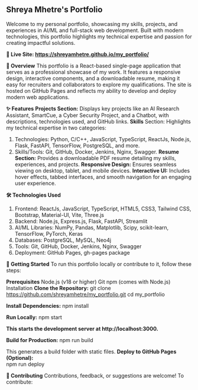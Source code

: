 **Shreya Mhetre's Portfolio**
---
Welcome to my personal portfolio, showcasing my skills, projects, and experiences in AI/ML and full-stack web development. Built with modern technologies, this portfolio highlights my technical expertise and passion for creating impactful solutions.

**🔗 Live Site: https://shreyamhetre.github.io/my_portfolio/**


**📖 Overview**
This portfolio is a React-based single-page application that serves as a professional showcase of my work. It features a responsive design, interactive components, and a downloadable resume, making it easy for recruiters and collaborators to explore my qualifications. The site is hosted on GitHub Pages and reflects my ability to develop and deploy modern web applications.

**✨ Features**
**Projects Section:** Displays key projects like an AI Research Assistant, SmartCue, a Cyber Security Project, and a Chatbot, with descriptions, technologies used, and GitHub links.
**Skills** Section: Highlights my technical expertise in two categories:
1. Technologies: Python, C/C++, JavaScript, TypeScript, ReactJs, Node.js, Flask, FastAPI, TensorFlow, PostgreSQL, and more.
2. Skills/Tools: Git, GitHub, Docker, Jenkins, Nginx, Swagger.
**Resume Section:** Provides a downloadable PDF resume detailing my skills, experiences, and projects.
**Responsive Design:** Ensures seamless viewing on desktop, tablet, and mobile devices.
**Interactive UI:** Includes hover effects, tabbed interfaces, and smooth navigation for an engaging user experience.

**🛠️ Technologies Used**
1. Frontend: ReactJs, JavaScript, TypeScript, HTML5, CSS3, Tailwind CSS, Bootstrap, Material-UI, Vite, Three.js
2. Backend: Node.js, Express.js, Flask, FastAPI, Streamlit
3. AI/ML Libraries: NumPy, Pandas, Matplotlib, Scipy, scikit-learn, TensorFlow, PyTorch, Keras
4. Databases: PostgreSQL, MySQL, Neo4j
5. Tools: Git, GitHub, Docker, Jenkins, Nginx, Swagger
6. Deployment: GitHub Pages, gh-pages package

**🚀 Getting Started**
To run this portfolio locally or contribute to it, follow these steps:

**Prerequisites**
Node.js (v18 or higher)
Git
npm (comes with Node.js)
Installation
**Clone the Repository:**
  git clone https://github.com/shreyamhetre/my_portfolio.git
  cd my_portfolio

**Install Dependencies:**
  npm install

**Run Locally:**
  npm start

**This starts the development server at http://localhost:3000.**

**Build for Production:**
  npm run build

This generates a build folder with static files.
**Deploy to GitHub Pages (Optional):**  
  npm run deploy

**🤝 Contributing**
Contributions, feedback, or suggestions are welcome! To contribute:









